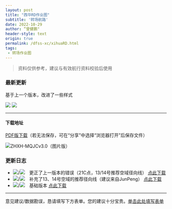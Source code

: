 ```yaml
---
layout: post
title: "西华RD作业图"
subtitle: '转场航路'
date: 2022-10-29
author: “曾健鹏"
header-style: text
origin: true
permalink: /dfss-xc/xihuaRD.html
tags:
 - 转场作业图
---
```


> 资料仅供参考，建议与有效航行资料校验后使用

### 最新更新

基于上一个版本，改进了一些样式

<div>
<img src="https://img.shields.io/badge/更新于-2022年10月29日-blue" style="align-self:left;" />  
  <img src="https://img.shields.io/badge/最新版本号-1.2/1.2-green" style="align-self:left;" />  
</div>



---

#### 下载地址

[PDF版下载](http://static.zengjianpeng.com/img/application/pdf/20221029/西华RDv1.2\1.2（打印版）.pdf)（若无法保存，可在“分享”中选择“浏览器打开”后保存文件）

![ZHXH-MQJCv3.0（图片版）](https://cdn.jsdelivr.net/gh/eric5013/image/file/image/png/西华RDv1.2\1.2（图片版）.png)



### 更新日志

- <img src="https://img.shields.io/badge/-V1.1-informational" style="display:inline !important;margin: 0">/<img src="https://img.shields.io/badge/-V1.2-informational" style="display:inline !important;margin: 0 1em 0 0 ">更正了上一版本的错误（21C点，13/14号推荐空域径向线） [点此下载](http://static.zengjianpeng.com/img/application/pdf/20221029/西华RDv1.1\1.2（打印版）.pdf)
- <img src="https://img.shields.io/badge/-V1.0-grey" style="display:inline !important;margin: 0;">/<img src="https://img.shields.io/badge/-V1.1-red" style="display:inline !important;margin: 0 1em 0 0 ">补充了13、14号空域的推荐径向线（建议来自JunPeng） [点此下载](http://static.zengjianpeng.com/img/application/pdf/20221029/西华RDv1.0\1.1.pdf)
- <img src="https://img.shields.io/badge/-V1.0-grey" style="display:inline !important;margin: 0;">/<img src="https://img.shields.io/badge/-V1.0-grey" style="display:inline !important;margin: 0 1em 0 0 ">基础版本 [点此下载](http://static.zengjianpeng.com/img/application/pdf/20221029/西华RDv1.0.pdf)


---

意见建议/数据勘误，恳请填写下方表单。您的建议十分宝贵。[单击此处填写表单](http://ez-studio.mikecrm.com/pfYX77d)

